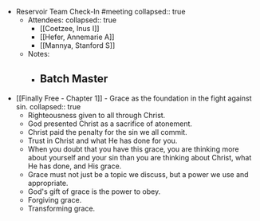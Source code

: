 - Reservoir Team Check-In #meeting
  collapsed:: true
	- Attendees:
	  collapsed:: true
		- [[Coetzee, Inus I]]
		- [[Hefer, Annemarie A]]
		- [[Mannya, Stanford S]]
	- Notes:
		- Batch Master
			-
- [[Finally Free - Chapter 1]] - Grace as the foundation in the fight against sin.
  collapsed:: true
	- Righteousness given to all through Christ.
	- God presented Christ as a sacrifice of atonement.
	- Christ paid the penalty for the sin we all commit.
	- Trust in Christ and what He has done for you.
	- When you doubt that you have this grace, you are thinking more about yourself and your sin than you are thinking about Christ, what He has done, and His grace.
	- Grace must not just be a topic we discuss, but a power we use and appropriate.
	- God's gift of grace is the power to obey.
	- Forgiving grace.
	- Transforming grace.